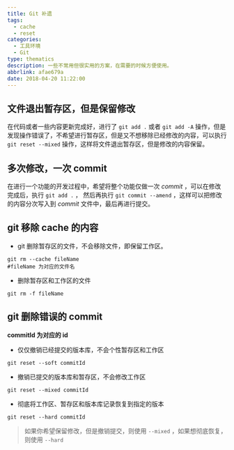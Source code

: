 ```yaml
---
title: Git 补遗
tags:
  - cache
  - reset
categories:
  - 工具环境
  - Git
type: thematics
description: 一些不常用但很实用的方案，在需要的时候方便使用。
abbrlink: afae679a
date: 2018-04-20 11:22:00
---
```


## 文件退出暂存区，但是保留修改 

在代码或者一些内容更新完成好，进行了 `git add .` 或者 `git add -A` 操作，但是发现操作错误了，不希望进行暂存区，但是又不想移除已经修改的内容，可以执行 `git reset --mixed` 操作，这样将文件退出暂存区，但是修改的内容保留。


## 多次修改，一次 commit 

在进行一个功能的开发过程中，希望将整个功能仅做一次 _commit_ ，可以在修改完成后，执行 `git add .` ， 然后再执行 `git commit --amend` ，这样可以把修改的内容分次写入到 _commit_ 文件中，最后再进行提交。


## git 移除 cache 的内容 

-   git 删除暂存区的文件，不会移除文件，即保留工作区。

```shell
git rm --cache fileName
#fileName 为对应的文件名
```

-   删除暂存区和工作区的文件

```shell
git rm -f fileName
```

## git 删除错误的 commit 

**commitId 为对应的 id**

- 仅仅撤销已经提交的版本库，不会个性暂存区和工作区

```shell
git reset --soft commitId
```

- 撤销已提交的版本库和暂存区，不会修改工作区

```shell
git reset --mixed commitId
```

- 彻底将工作区、暂存区和版本库记录恢复到指定的版本

```shell
git reset --hard commitId
```

> 如果你希望保留修改，但是撤销提交，则使用 `--mixed` ，如果想彻底恢复，则使用 `--hard`
